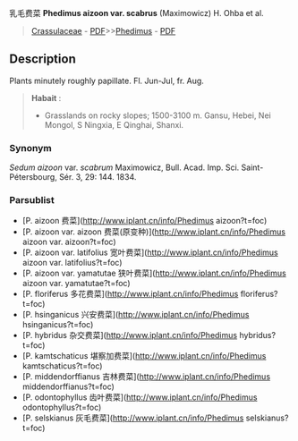 乳毛费菜 **Phedimus aizoon var. scabrus** (Maximowicz) H. Ohba et al.

> [Crassulaceae](http://www.iplant.cn/info/Crassulaceae?t=foc) - [PDF](http://www.iplant.cn/foc/pdf/Crassulaceae.pdf)>>[Phedimus](http://www.iplant.cn/info/Phedimus?t=foc) - [PDF](http://www.iplant.cn/foc/pdf/Phedimus.pdf)

## Description

Plants minutely roughly papillate. Fl. Jun-Jul, fr. Aug.

> **Habait** : 
>* Grasslands on rocky slopes; 1500-3100 m. Gansu, Hebei, Nei Mongol, S Ningxia, E Qinghai, Shanxi.

### Synonym
*Sedum aizoon* var. *scabrum* Maximowicz, Bull. Acad. Imp. Sci. Saint-Pétersbourg, Sér. 3, 29: 144. 1834.

### Parsublist

* [P.  aizoon  费菜](http://www.iplant.cn/info/Phedimus aizoon?t=foc)
* [P.  aizoon var. aizoon  费菜(原变种)](http://www.iplant.cn/info/Phedimus aizoon var. aizoon?t=foc)
* [P.  aizoon var. latifolius  宽叶费菜](http://www.iplant.cn/info/Phedimus aizoon var. latifolius?t=foc)
* [P.  aizoon var. yamatutae  狭叶费菜](http://www.iplant.cn/info/Phedimus aizoon var. yamatutae?t=foc)
* [P.  floriferus  多花费菜](http://www.iplant.cn/info/Phedimus floriferus?t=foc)
* [P.  hsinganicus  兴安费菜](http://www.iplant.cn/info/Phedimus hsinganicus?t=foc)
* [P.  hybridus  杂交费菜](http://www.iplant.cn/info/Phedimus hybridus?t=foc)
* [P.  kamtschaticus  堪察加费菜](http://www.iplant.cn/info/Phedimus kamtschaticus?t=foc)
* [P.  middendorffianus  吉林费菜](http://www.iplant.cn/info/Phedimus middendorffianus?t=foc)
* [P.  odontophyllus  齿叶费菜](http://www.iplant.cn/info/Phedimus odontophyllus?t=foc)
* [P.  selskianus  灰毛费菜](http://www.iplant.cn/info/Phedimus selskianus?t=foc)
